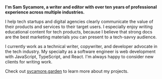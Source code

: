 **I'm Sam Sycamore, a writer and editor with over ten years of professional experience across multiple industries.**

I help tech startups and digital agencies clearly communicate the value of their products and services to their target users. I especially enjoy writing educational content for tech products, because I believe that strong docs are the best marketing materials you can present to a tech-savvy audience.

I currently work as a technical writer, copywriter, and developer advocate in the tech industry. My specialty as a software engineer is web development with JavaScript, TypeScript, and React. I'm always happy to consider new clients for writing work.

Check out [sycamore.garden](https://sycamore.garden) to learn more about my projects.
